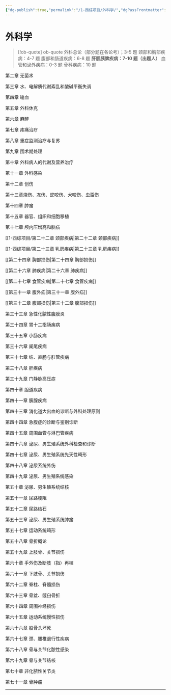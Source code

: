 ```yaml
---
{"dg-publish":true,"permalink":"/1-西综项目/外科学/","dgPassFrontmatter":true,"noteIcon":"","created":"2024-07-09T18:35:06.202+08:00","updated":"2024-07-18T16:27:52.186+08:00"}
---
```


# 外科学

> [!ob-quote] ob-quote
外科总论（部分题在各论考）；3-5 题
颈部和胸部疾病：4-7 题
腹部和肠道疾病：6-8 题
**肝胆胰脾疾病：7-10 题（出题人）**
血管和泌外疾病：0-3 题
骨科疾病：10 题

第二章 无菌术

第三章 水、电解质代谢紊乱和酸碱平衡失调

第四章 输血

第五章 外科休克

第六章 麻醉

第七章 疼痛治疗

第八章 重症监测治疗与复苏

第九章 围术期处理

第十章 外科病人的代谢及营养治疗

第十一章 外科感染

第十二章 创伤

第十三章烧伤、冻伤、蛇咬伤、犬咬伤、虫蜇伤

第十四章 肿瘤

第十五章 器官、组织和细胞移植

第十七章 颅内压增高和脑疝

[[1-西综项目/第二十二章 颈部疾病\|第二十二章 颈部疾病]]

[[1-西综项目/第二十三章 乳房疾病\|第二十三章 乳房疾病]]

[[第二十四章 胸部损伤\|第二十四章 胸部损伤]]

[[第二十六章 肺疾病\|第二十六章 肺疾病]]

[[第二十七章 食管疾病\|第二十七章 食管疾病]]

[[第三十一章 腹外疝\|第三十一章 腹外疝]]

[[第三十二章 腹部损伤\|第三十二章 腹部损伤]]

第三十三章 急性化脓性腹膜炎

第三十四章 胃十二指肠疾病

第三十五章 小肠疾病

第三十六章 阑尾疾病

第三十七章 结、直肠与肛管疾病

第三十八章 肝疾病

第三十九章 门静脉高压症

第四十章 胆道疾病

第四十一章 胰腺疾病

第四十三章 消化道大出血的诊断与外科处理原则

第四十四章 急腹症的诊断与鉴别诊断

第四十五章 周围血管与淋巴管疾病

第四十六章 泌尿、男生殖系统外科检查和诊断

第四十七章 泌尿、男生殖系统先天性畸形

第四十八章 泌尿系统外伤

第四十九章 泌尿、男生殖系统感染

第五十章 泌尿、男生殖系统结核

第五十一章 尿路梗阻

第五十二章 尿路结石

第五十三章 泌尿、男生殖系统肿瘤

第五十七章 运动系统畸形

第五十八章 骨折概论

第五十九章 上肢骨、关节损伤

第六十章 手外伤及断肢（指）再植

第六十一章 下肢骨、关节损伤

第六十二章 脊柱、脊髓损伤

第六十三章 骨盆、髋臼骨折

第六十四章 周围神经损伤

第六十五章 运动系统慢性损伤

第六十六章 股骨头坏死

第六十七章 颈、腰椎退行性疾病

第六十八章 骨与关节化脓性感染

第六十九章 骨与关节结核

第七十章 非化脓性关节炎

第七十一章 骨肿瘤

---